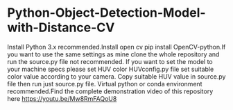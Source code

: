 # Python-Object-Detection-Model-with-Distance-CV
Install Python 3.x recommended.Install  open cv pip install OpenCV-python.If you want to use the same settings as mine clone the whole repository and run the source.py file not recommended. If you want to set the model to your machine specs please set HUV color HUVconfig.py file set suitable color value according to your camera. Copy suitable HUV value in source.py file then run just source.py file. Virtual python or conda environment recommended.Find the complete demonstration video of this repository here https://youtu.be/Mw8RmFAQoU8
